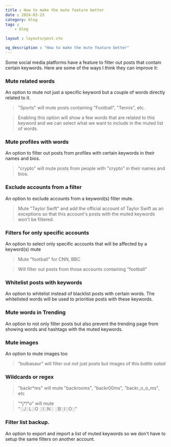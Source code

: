 ```yaml
---
title : How to make the mute feature better
date : 2024-03-23
category: blog
tags : 
    - blog

layout : layouts/post.vto

og_description : "How to make the mute feature better"
---
```


Some social media platforms have a feature to filter out posts that contain certain keywords. Here are some of the ways I think they can improve it:

### Mute related words
An option to mute not just a specific keyword but a couple of words directly related to it.
   
  > "Sports" will mute posts containing "Football", "Tennis", etc.

  > Enabling this option will show a few words that are related to this keyword and we can select what we want to include in the muted list of words.
	
### Mute profiles with words
An option to filter out posts from profiles with certain keywords in their names and bios. 
> "crypto" will mute posts from people with "crypto" in their names and bios.

### Exclude accounts from a filter
An option to exclude accounts from a keyword(s) filter mute.
 > Mute "Taylor Swift" and add the official account of Taylor Swift as an exceptions so that this account's posts with the muted keywords won't be filtered.

### Filters for only specific accounts
An option to select only specific accounts that will be affected by a keyword(s) mute

> Mute "football" for CNN, BBC

> Will filter out posts from those accounts containing "football"


### Whitelist posts with keywords
An option to whitelist instead of blacklist posts with certain words. The whitelisted words will be used to prioritise posts with these keywords.

### Mute words in Trending
An option to not only filter posts but also prevent the trending page from showing words and hashtags with the muted keywords.  

### Mute images
An option to mute images too
> "bulbasaur" will filter out not just posts but images of this *battle salad*
 
### Wildcards or regex
> "backr\*ms" will mute "backrooms", "backr00ms", "backr\_o\_o\_ms", etc

> "\*j\*l\*o" will mute \
> "░J░L░O ░I░N░ ░B░I░O░"

### Filter list backup.
An option to export and import a list of muted keywords so we don't have to setup the same filters on another account.

<!--
### AI powered mute
Example: Pick a topic and 
  
> Topic: **Pokemon**\
> Specification:"bug types"\
> Mutes posts that contain the names of this miserable pokemon type.
   
 > Topic: **Football**\
 > Specification: "player names"\
 > Mutes posts containing football player names.
          
 > Topic: **News**
 > Specification: "Australia", "watermelons from Britain"\
 > Mutes posts from news pages that are about Australia or watermelons from Britain.
This one is a wild suggestion that is probably hard to implement and can cause way too many issues.       

-->